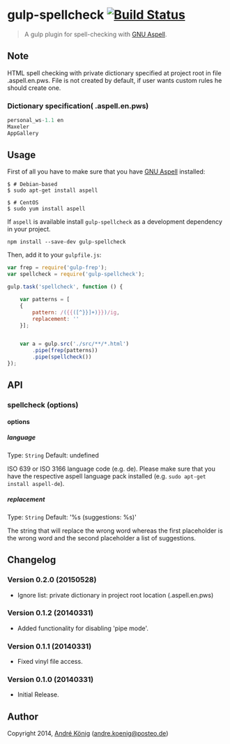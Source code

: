 # gulp-spellcheck [![Build Status](https://travis-ci.org/akoenig/gulp-spellcheck.svg?branch=master)](https://travis-ci.org/akoenig/gulp-spellcheck)

> A gulp plugin for spell-checking with [GNU Aspell](http://aspell.net/).

## Note

HTML spell checking with private dictionary specified at project root in file .aspell.en.pws.
File is not created by default, if user wants custom rules he should create one.

### Dictionary specification( .aspell.en.pws)
```javascript
personal_ws-1.1 en
Maxeler
AppGallery
```

## Usage

First of all you have to make sure that you have [GNU Aspell](http://aspell.net/) installed:
    
    $ # Debian-based
    $ sudo apt-get install aspell

    $ # CentOS
    $ sudo yum install aspell

If `aspell` is available install `gulp-spellcheck` as a development dependency in your project.

```shell
npm install --save-dev gulp-spellcheck
```

Then, add it to your `gulpfile.js`:

```javascript
var frep = require('gulp-frep');
var spellcheck = require('gulp-spellcheck');

gulp.task('spellcheck', function () {

    var patterns = [
    {
        pattern: /({{([^}}]+)}})/ig,
        replacement: ''
    }];


    var a = gulp.src('./src/**/*.html')
        .pipe(frep(patterns))
        .pipe(spellcheck())
});
```

## API

### spellcheck (options)

#### options

##### language
Type: `String`
Default: undefined

ISO 639 or ISO 3166 language code (e.g. de). Please make sure that you have the respective aspell language pack installed (e.g. `sudo apt-get install aspell-de`).

##### replacement
Type: `String`
Default: '%s (suggestions: %s)'

The string that will replace the wrong word whereas the first placeholder is the wrong word and the second placeholder a list of suggestions.

## Changelog

### Version 0.2.0 (20150528)

- Ignore list: private dictionary in project root location (.aspell.en.pws)

### Version 0.1.2 (20140331)

- Added functionality for disabling 'pipe mode'.

### Version 0.1.1 (20140331)

- Fixed vinyl file access.

### Version 0.1.0 (20140331)

- Initial Release.

## Author

Copyright 2014, [André König](http://iam.andrekoenig.info) (andre.koenig@posteo.de)
